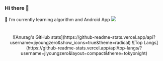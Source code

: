 ### Hi there 👋
🌱 I’m currently learning algorithm and Android App
<img src="https://img.shields.io/badge/python-071D49?style=plastic&logo=About.me&logoColor=00A98F"/>
#

<div align="center">
![Anurag's GitHub stats](https://github-readme-stats.vercel.app/api?username=jiyoungzero&show_icons=true&theme=radical)
![Top Langs](https://github-readme-stats.vercel.app/api/top-langs/?username=jiyoungzero&layout=compact&theme=tokyonight)</div>
            
<!--
**jiyoungzero/jiyoungzero** is a ✨ _special_ ✨ repository because its `README.md` (this file) appears on your GitHub profile.

Here are some ideas to get you started:

- 🔭 I’m currently working on ...
- 🌱 I’m currently learning algorithm and Adroid App
- 👯 I’m looking to collaborate on ...
- 🤔 I’m looking for help with ...
- 💬 Ask me about ...
- 📫 How to reach me: ...
- 😄 Pronouns: ...
- ⚡ Fun fact: ...
-->
